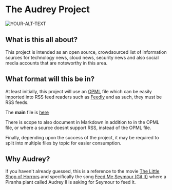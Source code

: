 # The Audrey Project

<picture>
 <source media="(prefers-color-scheme: dark)" srcset="https://static.miraheze.org/greatcharacterswiki/5/58/Audreyiifeedme.jpg">
 <source media="(prefers-color-scheme: light)" srcset="https://static.miraheze.org/greatcharacterswiki/5/58/Audreyiifeedme.jpg">
 <img alt="YOUR-ALT-TEXT" src="https://static.miraheze.org/greatcharacterswiki/5/58/Audreyiifeedme.jpg">
</picture>

## What is this all about?

This project is intended as an open source, crowdsourced list of information sources for technology news, cloud news, security news and also social media accounts that are noteworthy in this area.

## What format will this be in?

At least initially, this project will use an [OPML](https://en.wikipedia.org/wiki/Opml) file which can be easily imported into RSS feed readers such as [Feedly](https://www.feedly.com) and as such, they must be RSS feeds.

The **main** file is [here](/feeds/tap_main.opml)

There is scope to also document in Markdown in addition to in the OPML file, or where a source doesnt support RSS, instead of the OPML file.

Finally, depending upon the success of the project, it may be required to split into multiple files by topic for easier consumption.

## Why Audrey?

If you haven't already guessed, this is a reference to the movie [The Little Shop of Horrors](https://www.imdb.com/title/tt0091419/) and specifically the song [Feed Me Seymour (Git It)](https://youtu.be/L7SkrYF8lCU) where a Piranha plant called Audrey II is asking for Seymour to feed it.